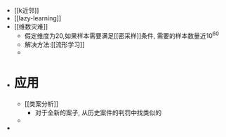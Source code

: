 - [[k近邻]]
- [[lazy-learning]]
- [[维数灾难]]
	- 假定维度为20,如果样本需要满足[[密采样]]条件, 需要的样本数量近$10^{60}$
	- 解决方法:[[流形学习]]
	-
- # 应用
	- [[类案分析]]
		- 对于全新的案子, 从历史案件的判罚中找类似的
	-
-